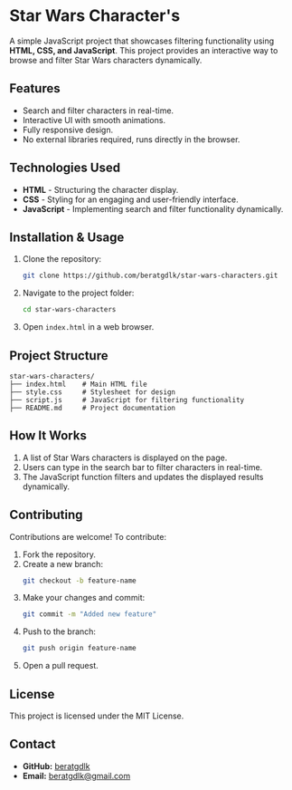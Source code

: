 # Star Wars Character's
A simple JavaScript project that showcases filtering functionality using **HTML, CSS, and JavaScript**. This project provides an interactive way to browse and filter Star Wars characters dynamically.

## Features

- Search and filter characters in real-time.
- Interactive UI with smooth animations.
- Fully responsive design.
- No external libraries required, runs directly in the browser.

## Technologies Used

- **HTML** - Structuring the character display.
- **CSS** - Styling for an engaging and user-friendly interface.
- **JavaScript** - Implementing search and filter functionality dynamically.

## Installation & Usage

1. Clone the repository:
   ```bash
   git clone https://github.com/beratgdlk/star-wars-characters.git
   ```

2. Navigate to the project folder:
   ```bash
   cd star-wars-characters
   ```

3. Open `index.html` in a web browser.

## Project Structure

```
star-wars-characters/
├── index.html    # Main HTML file
├── style.css     # Stylesheet for design
├── script.js     # JavaScript for filtering functionality
├── README.md     # Project documentation
```

## How It Works

1. A list of Star Wars characters is displayed on the page.
2. Users can type in the search bar to filter characters in real-time.
3. The JavaScript function filters and updates the displayed results dynamically.

## Contributing

Contributions are welcome! To contribute:

1. Fork the repository.
2. Create a new branch:
   ```bash
   git checkout -b feature-name
   ```
3. Make your changes and commit:
   ```bash
   git commit -m "Added new feature"
   ```
4. Push to the branch:
   ```bash
   git push origin feature-name
   ```
5. Open a pull request.

## License

This project is licensed under the MIT License.

## Contact

- **GitHub:** [beratgdlk](https://github.com/beratgdlk)
- **Email:** beratgdlk@gmail.com

